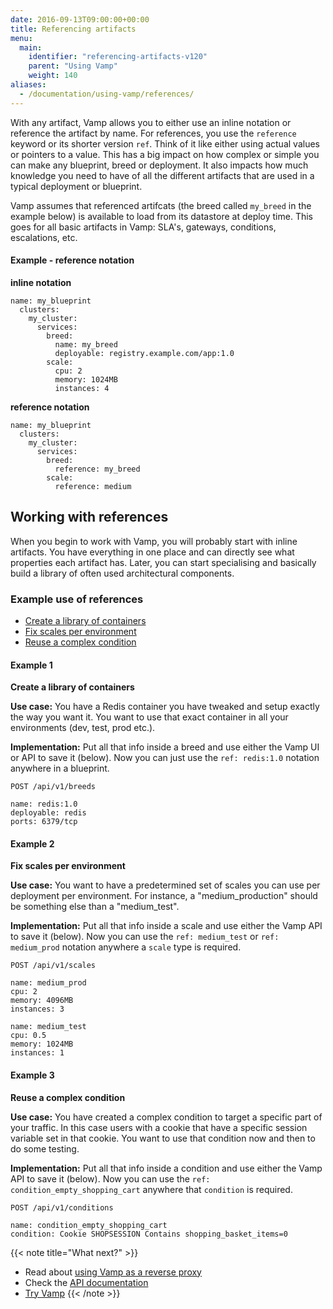 ```yaml
---
date: 2016-09-13T09:00:00+00:00
title: Referencing artifacts
menu:
  main:
    identifier: "referencing-artifacts-v120"
    parent: "Using Vamp"
    weight: 140
aliases:
  - /documentation/using-vamp/references/
---
```


With any artifact, Vamp allows you to either use an inline notation or reference the artifact by name. For references, you use the `reference` keyword or its shorter version `ref`. Think of it like either using actual values or pointers to a value. This has a big impact on how complex or simple you can make any blueprint, breed or deployment. It also impacts how much knowledge you need to have of all the different artifacts that are used in a typical deployment or blueprint.

Vamp assumes that referenced artifcats (the breed called `my_breed` in the example below) is available to load from its datastore at deploy time. This goes for all basic artifacts in Vamp: SLA's, gateways, conditions, escalations, etc.

#### Example - reference notation

**inline notation**

```
name: my_blueprint
  clusters:
    my_cluster:
      services:
        breed:
          name: my_breed
          deployable: registry.example.com/app:1.0
        scale:
          cpu: 2
          memory: 1024MB
          instances: 4
```

**reference notation**

```
name: my_blueprint
  clusters:
    my_cluster:
      services:
        breed:
          reference: my_breed
        scale:
          reference: medium
```

## Working with references

When you begin to work with Vamp, you will probably start with inline artifacts. You have everything in one place and can directly see what properties each artifact has. Later, you can start specialising and basically build a library of often used architectural components.

### Example use of references

- [Create a library of containers](/documentation/using-vamp/v1.2.0/references/#example-1)
- [Fix scales per environment](/documentation/using-vamp/v1.2.0/references/#example-2)
- [Reuse a complex condition](/documentation/using-vamp/v1.2.0/references/#example-3)

#### Example 1

**Create a library of containers**

**Use case:** You have a Redis container you have tweaked and setup exactly the way you want it. You want to use that exact container in all your environments (dev, test, prod etc.).

**Implementation:** Put all that info inside a breed and use either the Vamp UI or API to save it (below). Now you can just use the `ref: redis:1.0` notation anywhere in a blueprint.

`POST /api/v1/breeds`

```
name: redis:1.0
deployable: redis
ports: 6379/tcp
```

#### Example 2

**Fix scales per environment**

**Use case:** You want to have a predetermined set of scales you can use per deployment per environment. For instance, a "medium_production" should be something else than a "medium_test".

**Implementation:** Put all that info inside a scale and use either the Vamp API to save it (below). Now you can use the `ref: medium_test` or `ref: medium_prod` notation anywhere a `scale` type is required.

`POST /api/v1/scales`

```
name: medium_prod
cpu: 2
memory: 4096MB
instances: 3
```

```
name: medium_test
cpu: 0.5
memory: 1024MB
instances: 1
```

#### Example 3

**Reuse a complex condition**

**Use case:** You have created a complex condition to target a specific part of your traffic. In this case users with a cookie that have a specific session variable set in that cookie. You want to use that condition now and then to do some testing.

**Implementation:** Put all that info inside a condition and use either the Vamp API to save it (below). Now you can use the `ref: condition_empty_shopping_cart` anywhere that `condition` is required.

`POST /api/v1/conditions`

```
name: condition_empty_shopping_cart
condition: Cookie SHOPSESSION Contains shopping_basket_items=0
```

{{< note title="What next?" >}}

- Read about [using Vamp as a reverse proxy](/documentation/using-vamp/v1.2.0/reverse-proxy/)
- Check the [API documentation](/documentation/api/api-reference)
- [Try Vamp](/documentation/installation/hello-world)
  {{< /note >}}
